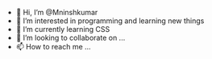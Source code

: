 - 👋 Hi, I’m @Mninshkumar
- 👀 I’m interested in programming and learning new things
- 🌱 I’m currently learning CSS
- 💞️ I’m looking to collaborate on ...
- 📫 How to reach me ...

<!---
Mninshkumar1/Mninshkumar1 is a ✨ special ✨ repository because its `README.md` (this file) appears on your GitHub profile.
You can click the Preview link to take a look at your changes.
--->
